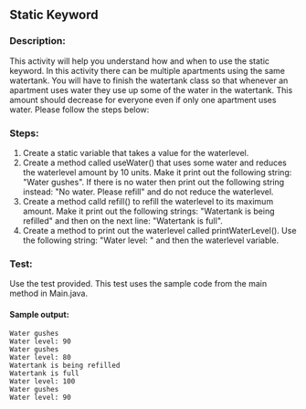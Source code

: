 ## Static Keyword
### Description:
This activity will help you understand how and when to use the static keyword. In this activity there can be multiple apartments using the same watertank. You will have to finish the watertank class so that whenever an apartment uses water they use up some of the water in the watertank. This amount should decrease for everyone even if only one apartment uses water.
Please follow the steps below:

### Steps:
1. Create a static variable that takes a value for the waterlevel.
2. Create a method called useWater() that uses some water and reduces the waterlevel amount by 10 units. Make it print out the following string: "Water gushes". If there is no water then print out the following string instead: "No water. Please refill" and do not reduce the waterlevel. 
3. Create a method calld refill() to refill the waterlevel to its maximum amount. Make it print out the following strings: "Watertank is being refilled" and then on the next line: "Watertank is full". 
4. Create a method to print out the waterlevel called printWaterLevel(). Use the following string: "Water level: " and then the waterlevel variable.

### Test:
Use the test provided. This test uses the sample code from the main method in Main.java.

#### Sample output:
```
Water gushes
Water level: 90
Water gushes
Water level: 80
Watertank is being refilled
Watertank is full
Water level: 100
Water gushes
Water level: 90
```